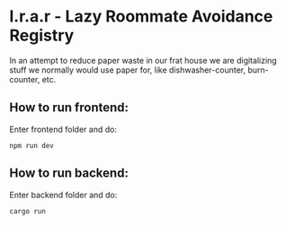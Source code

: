 # l.r.a.r - Lazy Roommate Avoidance Registry

In an attempt to reduce paper waste in our frat house we are digitalizing stuff we normally would use paper for, like dishwasher-counter, burn-counter, etc.

## How to run frontend:
Enter frontend folder and do:
```
npm run dev
```

## How to run backend:
Enter backend folder and do:
```
cargo run
```
